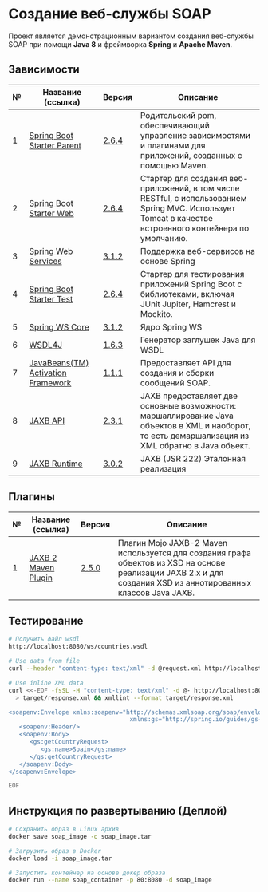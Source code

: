 # Создание веб-службы SOAP

Проект является демонстрационным вариантом создания веб-службы SOAP при помощи
**Java 8** и фреймворка **Spring** и **Apache Maven**.

## Зависимости

№     | Название (ссылка)            | Версия | Описание
------|------------------------------|--------|--------------------------------
1     | [Spring Boot Starter Parent](https://mvnrepository.com/artifact/org.springframework.boot/spring-boot-starter-parent) | [2.6.4](https://mvnrepository.com/artifact/org.springframework.boot/spring-boot-starter-parent/2.6.4) | Родительский pom, обеспечивающий управление зависимостями и плагинами для приложений, созданных с помощью Maven.
2     | [Spring Boot Starter Web](https://mvnrepository.com/artifact/org.springframework.boot/spring-boot-starter-web) | [2.6.4](https://mvnrepository.com/artifact/org.springframework.boot/spring-boot-starter-web/2.6.4) | Стартер для создания веб-приложений, в том числе RESTful, с использованием Spring MVC. Использует Tomcat в качестве встроенного контейнера по умолчанию.
3     | [Spring Web Services](https://mvnrepository.com/artifact/org.springframework.ws/spring-ws/) | [3.1.2](https://mvnrepository.com/artifact/org.springframework.ws/spring-ws/3.1.2) | Поддержка веб-сервисов на основе Spring
4     | [Spring Boot Starter Test](https://mvnrepository.com/artifact/org.springframework.boot/spring-boot-starter-test/) | [2.6.4](https://mvnrepository.com/artifact/org.springframework.boot/spring-boot-starter-test/2.6.4) | Стартер для тестирования приложений Spring Boot с библиотеками, включая JUnit Jupiter, Hamcrest и Mockito.
5     | [Spring WS Core](https://mvnrepository.com/artifact/org.springframework.ws/spring-ws-core/) | [3.1.2](https://mvnrepository.com/artifact/org.springframework.ws/spring-ws-core/3.1.2) | Ядро Spring WS
6     | [WSDL4J](https://mvnrepository.com/artifact/wsdl4j/wsdl4j/) | [1.6.3](https://mvnrepository.com/artifact/wsdl4j/wsdl4j/1.6.3) | Генератор заглушек Java для WSDL
7     | [JavaBeans(TM) Activation Framework](https://mvnrepository.com/artifact/javax.activation/activation/) | [1.1.1](https://mvnrepository.com/artifact/javax.activation/activation/1.1.1) | Предоставляет API для создания и сборки сообщений SOAP.
8     | [JAXB API](https://mvnrepository.com/artifact/javax.xml.bind/jaxb-api/) | [2.3.1](https://mvnrepository.com/artifact/javax.xml.bind/jaxb-api/2.3.1) | JAXB предоставляет две основные возможности: маршаллирование Java объектов в XML и наоборот, то есть демаршализация из XML обратно в Java объект.
9     | [JAXB Runtime](https://mvnrepository.com/artifact/org.glassfish.jaxb/jaxb-runtime/) | [3.0.2](https://mvnrepository.com/artifact/org.glassfish.jaxb/jaxb-runtime/3.0.2) | JAXB (JSR 222) Эталонная реализация

## Плагины

№     | Название (ссылка)            | Версия | Описание
------|------------------------------|--------|--------------------------------
1     | [JAXB 2 Maven Plugin](https://mvnrepository.com/artifact/org.codehaus.mojo/jaxb2-maven-plugin) | [2.5.0](https://mvnrepository.com/artifact/org.codehaus.mojo/jaxb2-maven-plugin/2.5.0) | Плагин Mojo JAXB-2 Maven используется для создания графа объектов из XSD на основе реализации JAXB 2.x и для создания XSD из аннотированных классов Java JAXB.

## Тестирование

```bash
# Получить файл wsdl
http://localhost:8080/ws/countries.wsdl

# Use data from file
curl --header "content-type: text/xml" -d @request.xml http://localhost:8080/ws

# Use inline XML data
curl <<-EOF -fsSL -H "content-type: text/xml" -d @- http://localhost:8080/ws \
  > target/response.xml && xmllint --format target/response.xml

<soapenv:Envelope xmlns:soapenv="http://schemas.xmlsoap.org/soap/envelope/"
                                  xmlns:gs="http://spring.io/guides/gs-producing-web-service">
   <soapenv:Header/>
   <soapenv:Body>
      <gs:getCountryRequest>
         <gs:name>Spain</gs:name>
      </gs:getCountryRequest>
   </soapenv:Body>
</soapenv:Envelope>

EOF
```

## Инструкция по развертыванию (Деплой)

```bash
# Сохранить образ в Linux архив
docker save soap_image -o soap_image.tar

# Загрузить образ в Docker
docker load -i soap_image.tar

# Запустить контейнер на основе докер образа
docker run --name soap_container -p 80:8080 -d soap_image
```



